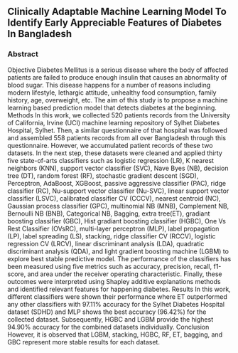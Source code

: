 ## Clinically Adaptable Machine Learning Model To Identify Early Appreciable Features of Diabetes In Bangladesh

### Abstract
Objective Diabetes Mellitus is a serious disease where the body of affected patients are failed to produce enough insulin that causes an abnormality of blood sugar. This disease happens for a number of reasons including modern lifestyle, lethargic attitude, unhealthy food consumption, family history, age, overweight, etc. The aim of this study is to propose a machine learning based prediction model that detects diabetes at the beginning. Methods In this work, we collected 520 patients records from the University of California, Irvine (UCI) machine learning repository of Sylhet Diabetes Hospital, Sylhet. Then, a similar questionnaire of that hospital was followed and assembled 558 patients records from all over Bangladesh through this questionnaire. However, we accumulated patient records of these two datasets. In the next step, these datasets were cleaned and applied thirty five state-of-arts classifiers such as logistic regression (LR), K nearest neighbors (KNN), support vector classifier (SVC), Nave Byes (NB), decision tree (DT), random forest (RF), stochastic gradient descent (SGD), Perceptron, AdaBoost, XGBoost, passive aggressive classifier (PAC), ridge classifier (RC), Nu-support vector classifier (Nu-SVC), linear support vector classifier (LSVC), calibrated classifier CV (CCCV), nearest centroid (NC), Gaussian process classifier (GPC), multinomial NB (MNB), Complement NB, Bernoulli NB (BNB), Categorical NB, Bagging, extra tree(ET), gradiant boosting classifier (GBC), Hist gradiant boosting classifier (HGBC), One Vs Rest Classifier (OVsRC), multi-layer perceptron (MLP), label propagation (LP), label spreading (LS), stacking, ridge classifier CV (RCCV), logistic regression CV (LRCV), linear discriminant analysis (LDA), quadratic discriminant analysis (QDA), and light gradient boosting machine (LGBM) to explore best stable predictive model. The performance of the classifiers has been measured using five metrics such as accuracy, precision, recall, f1-score, and area under the receiver operating characteristic. Finally, these outcomes were interpreted using Shapley additive explanations methods and identified relevant features for happening diabetes. Results In this work, different classifiers were shown their performance where ET outperformed any other classifiers with 97.11% accuracy for the Sylhet Diabetes Hospital dataset (SDHD) and MLP shows the best accuracy (96.42%) for the collected dataset. Subsequently, HGBC and LGBM provide the highest 94.90% accuracy for the combined datasets individually. Conclusion However, it is observed that LGBM, stacking, HGBC, RF, ET, bagging, and GBC represent more stable results for each dataset.

